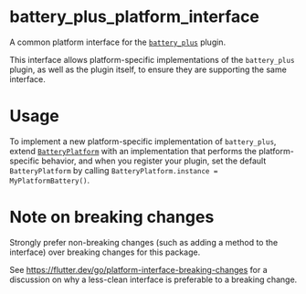 # battery_plus_platform_interface

A common platform interface for the [`battery_plus`][1] plugin.

This interface allows platform-specific implementations of the `battery_plus`
plugin, as well as the plugin itself, to ensure they are supporting the
same interface.

# Usage

To implement a new platform-specific implementation of `battery_plus`, extend
[`BatteryPlatform`][2] with an implementation that performs the
platform-specific behavior, and when you register your plugin, set the default
`BatteryPlatform` by calling
`BatteryPlatform.instance = MyPlatformBattery()`.

# Note on breaking changes

Strongly prefer non-breaking changes (such as adding a method to the interface)
over breaking changes for this package.

See https://flutter.dev/go/platform-interface-breaking-changes for a discussion
on why a less-clean interface is preferable to a breaking change.

[1]: ../
[2]: lib/batteru_plus_platform_interface.dart
